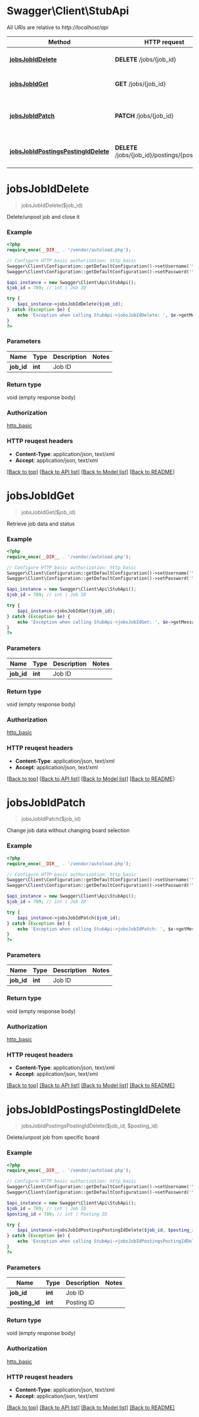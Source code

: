 # Swagger\Client\StubApi

All URIs are relative to *http://localhost/api*

Method | HTTP request | Description
------------- | ------------- | -------------
[**jobsJobIdDelete**](StubApi.md#jobsJobIdDelete) | **DELETE** /jobs/{job_id} | Delete/unpost job and close it
[**jobsJobIdGet**](StubApi.md#jobsJobIdGet) | **GET** /jobs/{job_id} | Retrieve job data and status
[**jobsJobIdPatch**](StubApi.md#jobsJobIdPatch) | **PATCH** /jobs/{job_id} | Change job data without changing board selection
[**jobsJobIdPostingsPostingIdDelete**](StubApi.md#jobsJobIdPostingsPostingIdDelete) | **DELETE** /jobs/{job_id}/postings/{posting_id} | Delete/unpost job from specific board


# **jobsJobIdDelete**
> jobsJobIdDelete($job_id)

Delete/unpost job and close it

### Example 
```php
<?php
require_once(__DIR__ . '/vendor/autoload.php');

// Configure HTTP basic authorization: http_basic
Swagger\Client\Configuration::getDefaultConfiguration()->setUsername('YOUR_USERNAME');
Swagger\Client\Configuration::getDefaultConfiguration()->setPassword('YOUR_PASSWORD');

$api_instance = new Swagger\Client\Api\StubApi();
$job_id = 789; // int | Job ID

try { 
    $api_instance->jobsJobIdDelete($job_id);
} catch (Exception $e) {
    echo 'Exception when calling StubApi->jobsJobIdDelete: ', $e->getMessage(), "\n";
}
?>
```

### Parameters

Name | Type | Description  | Notes
------------- | ------------- | ------------- | -------------
 **job_id** | **int**| Job ID | 

### Return type

void (empty response body)

### Authorization

[http_basic](../README.md#http_basic)

### HTTP reuqest headers

 - **Content-Type**: application/json, text/xml
 - **Accept**: application/json, text/xml

[[Back to top]](#) [[Back to API list]](../README.md#documentation-for-api-endpoints) [[Back to Model list]](../README.md#documentation-for-models) [[Back to README]](../README.md)

# **jobsJobIdGet**
> jobsJobIdGet($job_id)

Retrieve job data and status

### Example 
```php
<?php
require_once(__DIR__ . '/vendor/autoload.php');

// Configure HTTP basic authorization: http_basic
Swagger\Client\Configuration::getDefaultConfiguration()->setUsername('YOUR_USERNAME');
Swagger\Client\Configuration::getDefaultConfiguration()->setPassword('YOUR_PASSWORD');

$api_instance = new Swagger\Client\Api\StubApi();
$job_id = 789; // int | Job ID

try { 
    $api_instance->jobsJobIdGet($job_id);
} catch (Exception $e) {
    echo 'Exception when calling StubApi->jobsJobIdGet: ', $e->getMessage(), "\n";
}
?>
```

### Parameters

Name | Type | Description  | Notes
------------- | ------------- | ------------- | -------------
 **job_id** | **int**| Job ID | 

### Return type

void (empty response body)

### Authorization

[http_basic](../README.md#http_basic)

### HTTP reuqest headers

 - **Content-Type**: application/json, text/xml
 - **Accept**: application/json, text/xml

[[Back to top]](#) [[Back to API list]](../README.md#documentation-for-api-endpoints) [[Back to Model list]](../README.md#documentation-for-models) [[Back to README]](../README.md)

# **jobsJobIdPatch**
> jobsJobIdPatch($job_id)

Change job data without changing board selection

### Example 
```php
<?php
require_once(__DIR__ . '/vendor/autoload.php');

// Configure HTTP basic authorization: http_basic
Swagger\Client\Configuration::getDefaultConfiguration()->setUsername('YOUR_USERNAME');
Swagger\Client\Configuration::getDefaultConfiguration()->setPassword('YOUR_PASSWORD');

$api_instance = new Swagger\Client\Api\StubApi();
$job_id = 789; // int | Job ID

try { 
    $api_instance->jobsJobIdPatch($job_id);
} catch (Exception $e) {
    echo 'Exception when calling StubApi->jobsJobIdPatch: ', $e->getMessage(), "\n";
}
?>
```

### Parameters

Name | Type | Description  | Notes
------------- | ------------- | ------------- | -------------
 **job_id** | **int**| Job ID | 

### Return type

void (empty response body)

### Authorization

[http_basic](../README.md#http_basic)

### HTTP reuqest headers

 - **Content-Type**: application/json, text/xml
 - **Accept**: application/json, text/xml

[[Back to top]](#) [[Back to API list]](../README.md#documentation-for-api-endpoints) [[Back to Model list]](../README.md#documentation-for-models) [[Back to README]](../README.md)

# **jobsJobIdPostingsPostingIdDelete**
> jobsJobIdPostingsPostingIdDelete($job_id, $posting_id)

Delete/unpost job from specific board

### Example 
```php
<?php
require_once(__DIR__ . '/vendor/autoload.php');

// Configure HTTP basic authorization: http_basic
Swagger\Client\Configuration::getDefaultConfiguration()->setUsername('YOUR_USERNAME');
Swagger\Client\Configuration::getDefaultConfiguration()->setPassword('YOUR_PASSWORD');

$api_instance = new Swagger\Client\Api\StubApi();
$job_id = 789; // int | Job ID
$posting_id = 789; // int | Posting ID

try { 
    $api_instance->jobsJobIdPostingsPostingIdDelete($job_id, $posting_id);
} catch (Exception $e) {
    echo 'Exception when calling StubApi->jobsJobIdPostingsPostingIdDelete: ', $e->getMessage(), "\n";
}
?>
```

### Parameters

Name | Type | Description  | Notes
------------- | ------------- | ------------- | -------------
 **job_id** | **int**| Job ID | 
 **posting_id** | **int**| Posting ID | 

### Return type

void (empty response body)

### Authorization

[http_basic](../README.md#http_basic)

### HTTP reuqest headers

 - **Content-Type**: application/json, text/xml
 - **Accept**: application/json, text/xml

[[Back to top]](#) [[Back to API list]](../README.md#documentation-for-api-endpoints) [[Back to Model list]](../README.md#documentation-for-models) [[Back to README]](../README.md)

